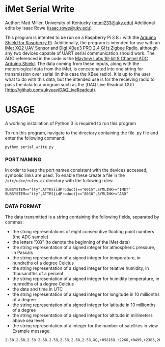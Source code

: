 # iMet Serial Write

Author: Matt Miller, University of Kentucky (mtmi233@uky.edu)
Additional edits by Isaac Rowe (isaac.rowe@uky.edu)

This program is intented to be run on a Raspberry Pi 3 B+ with the [Arduino Shield for Raspberry Pi](https://www.dfrobot.com/product-1211.html). Additionally, the program is intended for use with an [iMet XQ2 UAV Sensor](www.intermetsystems.com/products/imet-xq2-uav-sensor) and [Digi XBee3 PRO 2.4 GHz Zigbee Radio](https://www.digi.com/products/embedded-systems/rf-modules/2-4-ghz-modules/xbee3-zigbee-3), although any two devices capable of UART serial communication should work. The ADC referenced in the code is the [Mayhew Labs 16-bit 8 Channel ADC Arduino Shield](mayhewlabs.com/products/extended-adc-shield). The data coming from these inputs, along with the meterological data from the iMet, is concatenated into one string for transmission over serial (in this case the XBee radio). It is up to the user what to do with this data, but the intended use is for the recieving radio to pass the data to a program such as the [DAQ Live Readout GUI)[http://github.com/ukyuav/DAQLiveReadout).

# USAGE

A working installation of Python 3 is required to run this program

To run this program, navigate to the directory containing the file .py file and enter the following command:

```
python serial_write.py
```

### PORT NAMING

In order to keep the port names consistent with the devices accessed, symbolic links are used.  To enable these create a file in the `/etc/udev/rules.d/` directory with the following rules:
```
SUBSYSTEM=="tty",ATTRS{idProduct}=="6015",SYMLINK+="IMET"
SUBSYSTEM=="tty",ATTRS{idProduct}=="8036",SYMLINK+="ARD"
```

### DATA FORMAT

The data transmitted is a string containing the following fields, separated by commas: 
* the string representations of eight consecutive floating point numbers (the ADC sample) 
* the letters "XQ" (to denote the beginning of the iMet data)
* the string representation of a signed integer for atmospheric pressure, in Pascals
* the string representation of a signed integer for temperature, in hundreths of a degree Celcius
* the string representation of a signed integer for relative humidity, in thousandths of a percent
* the string representation of a signed integer for humidity temperature, in hunredths of a degree Celcius
* the date and time in UTC
* the string representation of a signed integer for longitude in 10 millionths of a degree
* the string representation of a signed integer for latitude in 10 millionths of a degree
* the string representation of a signed integer for altitude in millimeters above sea level
* the string representation of a integer for the number of satellites in view
Example message:
```
2.58,2.58,2.58.2.58,2.58,2.58,2.58,2.58,XQ,+098168,+2268,+0499,+2383,2015/10/18,02:29:07,-855702219,+428939479,+00242872,00
```


